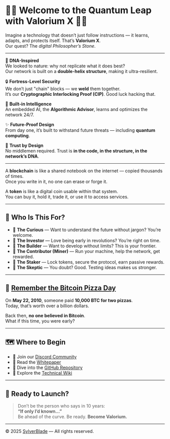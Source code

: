 # 🚀🌟 Welcome to the Quantum Leap with Valorium X 🌟🚀

Imagine a technology that doesn’t just follow instructions — it learns, adapts, and protects itself. That’s **Valorium X**.  
Our quest? The *digital Philosopher’s Stone*.

---

🧬 **DNA-Inspired**  
We looked to nature: why not replicate what it does best?  
Our network is built on a **double-helix structure**, making it ultra-resilient.

🔒 **Fortress-Level Security**  
We don’t just "chain" blocks — we **weld** them together.  
It’s our **Cryptographic Interlocking Proof (CIP)**. Good luck hacking that.

🧠 **Built-in Intelligence**  
An embedded AI, the **Algorithmic Advisor**, learns and optimizes the network 24/7.

✨ **Future-Proof Design**  
From day one, it’s built to withstand future threats — including **quantum computing**.

🤝 **Trust by Design**  
No middlemen required. Trust is **in the code, in the structure, in the network’s DNA**.

---

A **blockchain** is like a shared notebook on the internet — copied thousands of times.  
Once you write in it, no one can erase or forge it.

A **token** is like a digital coin usable within that system.  
You can buy it, hold it, trade it, or use it to access services.

---

## 🎯 Who Is This For?

- 🧠 **The Curious** — Want to understand the future without jargon? You’re welcome.
- 💸 **The Investor** — Love being early in revolutions? You’re right on time.
- 🔧 **The Builder** — Want to develop without limits? This is your frontier.
- 🔌 **The Contributor (Miner)** — Run your machine, help the network, get rewarded.
- 🔐 **The Staker** — Lock tokens, secure the protocol, earn passive rewards.
- 🤨 **The Skeptic** — You doubt? Good. Testing ideas makes us stronger.

---

## 🍕 [Remember the Bitcoin Pizza Day](https://en.wikipedia.org/wiki/Bitcoin_Pizza_Day)

On **May 22, 2010**, someone paid **10,000 BTC for two pizzas**.  
Today, that’s worth over a billion dollars.

Back then, **no one believed in Bitcoin**.  
What if this time, you were early?

---

## 🗺️ Where to Begin

- 💬 Join our [Discord Community](https://discord.gg/valoriumx)
- 📜 Read the [Whitepaper](https://github.com/SylverbladeX/ValoriumX/wiki/Whitepaper)
- 🧪 Dive into the [GitHub Repository](https://github.com/SylverbladeX/ValoriumX)
- 🧠 Explore the [Technical Wiki](https://github.com/SylverbladeX/ValoriumX/wiki)

---

## 🚀 Ready to Launch?

> Don’t be the person who says in 10 years:  
> **“If only I’d known…”**  
> Be ahead of the curve. Be ready. **Become Valorium.**

---

© 2025 [SylverBlade](https://sylverblade.com) — All rights reserved.